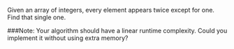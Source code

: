 Given an array of integers, every element appears twice except for one. Find that single one.

###Note:
Your algorithm should have a linear runtime complexity. Could you implement it without using extra memory?